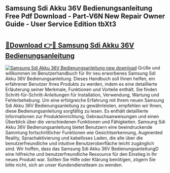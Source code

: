 ## Samsung Sdi Akku 36V Bedienungsanleitung Free Pdf Download - Part-V6N New Repair Owner Guide - User Service Edition tbXt3

# <h2><a href="http://df19be2.blite.top/?on=Samsung+Sdi+Akku+36V+Bedienungsanleitung">🔗Download 👉🔴 Samsung Sdi Akku 36V Bedienungsanleitung</a></h2>

[![Samsung Sdi Akku 36V Bedienungsanleitung new download](https://i.imgur.com/lujVjoI.png)](http://df19be2.blite.top/?on=Samsung+Sdi+Akku+36V+Bedienungsanleitung)
Grüße und willkommen im Benutzerhandbuch für Ihr neu erworbenes Samsung Sdi Akku 36V Bedienungsanleitung. Dieses Handbuch soll Ihnen helfen, ein erfahrener Benutzer Ihres Produkts zu werden, indem es eine detaillierte Erläuterung seiner Merkmale, Funktionen und Vorteile enthält. Sie finden Schritt-für-Schritt-Anleitungen für Installation, Verwendung, Wartung und Fehlerbehebung. Um eine erfolgreiche Erfahrung mit Ihrem neuen Samsung Sdi Akku 36V Bedienungsanleitung zu gewährleisten, empfehlen wir Ihnen, diese Bedienungsanleitung sorgfältig zu lesen. Es enthält detaillierte Informationen zur Produkteinrichtung, Gebrauchsanweisungen und einen Überblick über die verschiedenen Funktionen und Fähigkeiten. Samsung Sdi Akku 36V Bedienungsanleitung bietet Benutzern eine beeindruckende Sammlung fortschrittlicher Funktionen wie Gesichtserkennung, Augmented Reality, Sprachaktivierung und kabelloses Laden, die alle über die benutzerfreundliche und intuitive Benutzeroberfläche leicht zugänglich sind. Wir hoffen, dass das Samsung Sdi Akku 36V BedienungsanleitungD eine hilfreiche und benutzerfreundliche Ressource für den Einstieg in Ihr neues Produkt war. Sollten Sie Hilfe oder Klärung benötigen, zögern Sie bitte nicht, sich an unser Kundendienstteam zu wenden.
